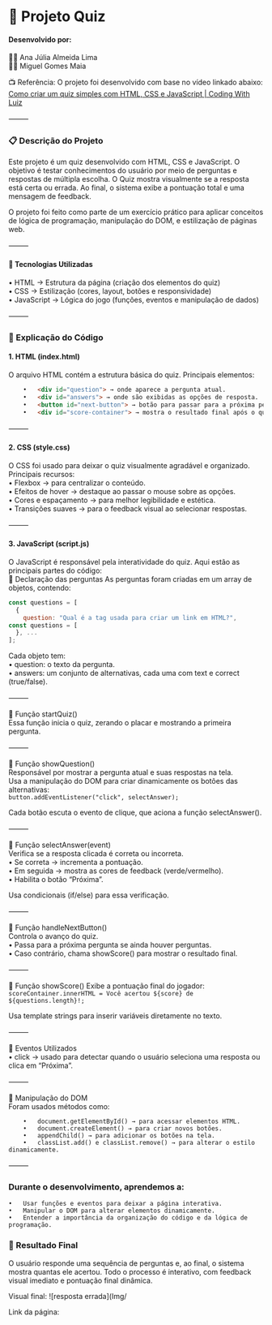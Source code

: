 # 🧠 Projeto Quiz 

#### Desenvolvido por:  
👩‍💻 Ana Júlia Almeida Lima  
👨‍💻 Miguel Gomes Maia

📺 Referência: O projeto foi desenvolvido com base no vídeo linkado abaixo:  
[Como criar um quiz simples com HTML, CSS e JavaScript | Coding With Luiz](https://youtu.be/KXvONdomGos?si=i1sIXWvYtdzivHtJ)

⸻

### 📋 Descrição do Projeto  
Este projeto é um quiz desenvolvido com HTML, CSS e JavaScript. O objetivo é testar conhecimentos do usuário por meio de perguntas e respostas de múltipla escolha. O Quiz mostra visualmente se a resposta está certa ou errada. Ao final, o sistema exibe a pontuação total e uma mensagem de feedback.

O projeto foi feito como parte de um exercício prático para aplicar conceitos de lógica de programação, manipulação do DOM, e estilização de páginas web.

⸻

#### 🧩 Tecnologias Utilizadas
•	HTML → Estrutura da página (criação dos elementos do quiz)  
•	CSS → Estilização (cores, layout, botões e responsividade)  
•	JavaScript → Lógica do jogo (funções, eventos e manipulação de dados)  

⸻

### 🧠 Explicação do Código

#### 1. HTML (index.html)  
O arquivo HTML contém a estrutura básica do quiz.
Principais elementos:  
```html
	•	<div id="question"> → onde aparece a pergunta atual.
	•	<div id="answers"> → onde são exibidas as opções de resposta.
	•	<button id="next-button"> → botão para passar para a próxima pergunta.
	•	<div id="score-container"> → mostra o resultado final após o quiz.
```

⸻

#### 2. CSS (style.css)  
O CSS foi usado para deixar o quiz visualmente agradável e organizado.  
Principais recursos:  
• Flexbox → para centralizar o conteúdo.   
• Efeitos de hover → destaque ao passar o mouse sobre as opções.    
• Cores e espaçamento → para melhor legibilidade e estética.    
• Transições suaves → para o feedback visual ao selecionar respostas.  

⸻

#### 3. JavaScript (script.js)  
O JavaScript é responsável pela interatividade do quiz. Aqui estão as principais partes do código:  
🔹 Declaração das perguntas
As perguntas foram criadas em um array de objetos, contendo:  
```js
const questions = [
  {
    question: "Qual é a tag usada para criar um link em HTML?",
const questions = [
  }, ...
];
```

Cada objeto tem:  
	•	question: o texto da pergunta.  
	•	answers: um conjunto de alternativas, cada uma com text e correct (true/false).

⸻

🔹 Função startQuiz()  
Essa função inicia o quiz, zerando o placar e mostrando a primeira pergunta.

⸻

🔹 Função showQuestion()  
Responsável por mostrar a pergunta atual e suas respostas na tela.  
Usa a manipulação do DOM para criar dinamicamente os botões das alternativas:  
```button.addEventListener("click", selectAnswer);```  

Cada botão escuta o evento de clique, que aciona a função selectAnswer().

⸻

🔹 Função selectAnswer(event)  
Verifica se a resposta clicada é correta ou incorreta.  
	•	Se correta → incrementa a pontuação.  
	•	Em seguida → mostra as cores de feedback (verde/vermelho).  
	•	Habilita o botão “Próxima”.  

Usa condicionais (if/else) para essa verificação.

⸻

🔹 Função handleNextButton()  
Controla o avanço do quiz.   
	•	Passa para a próxima pergunta se ainda houver perguntas.  
	•	Caso contrário, chama showScore() para mostrar o resultado final.  

⸻

🔹 Função showScore() 
Exibe a pontuação final do jogador:  
```scoreContainer.innerHTML = Você acertou ${score} de ${questions.length}!;```

Usa template strings para inserir variáveis diretamente no texto.

⸻

🔹 Eventos Utilizados  
	•	click → usado para detectar quando o usuário seleciona uma resposta ou clica em “Próxima”.  

⸻

🔹 Manipulação do DOM  
Foram usados métodos como:  
```
	•	document.getElementById() → para acessar elementos HTML.  
	•	document.createElement() → para criar novos botões.  
	•	appendChild() → para adicionar os botões na tela.  
	•	classList.add() e classList.remove() → para alterar o estilo dinamicamente.
```
⸻  

### Durante o desenvolvimento, aprendemos a:  
	•	Usar funções e eventos para deixar a página interativa.  
	•	Manipular o DOM para alterar elementos dinamicamente.  
	•	Entender a importância da organização do código e da lógica de programação.

### 🧠 Resultado Final

O usuário responde uma sequência de perguntas e, ao final, o sistema mostra quantas ele acertou. Todo o processo é interativo, com feedback visual imediato e pontuação final dinâmica.

Visual final:
![resposta errada](Img/

Link da página:
